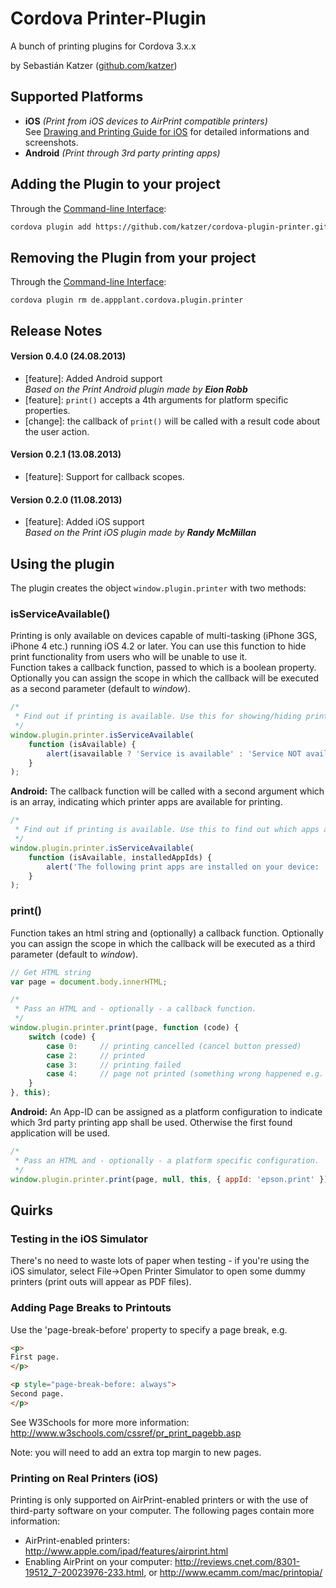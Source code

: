 Cordova Printer-Plugin
======================

A bunch of printing plugins for Cordova 3.x.x

by Sebastián Katzer ([github.com/katzer](https://github.com/katzer))

## Supported Platforms
- **iOS** *(Print from iOS devices to AirPrint compatible printers)*<br>
See [Drawing and Printing Guide for iOS](http://developer.apple.com/library/ios/documentation/2ddrawing/conceptual/drawingprintingios/Printing/Printing.html) for detailed informations and screenshots.
- **Android** *(Print through 3rd party printing apps)*

## Adding the Plugin to your project
Through the [Command-line Interface](http://cordova.apache.org/docs/en/3.0.0/guide_cli_index.md.html#The%20Command-line%20Interface):

```bash
cordova plugin add https://github.com/katzer/cordova-plugin-printer.git
```

## Removing the Plugin from your project
Through the [Command-line Interface](http://cordova.apache.org/docs/en/3.0.0/guide_cli_index.md.html#The%20Command-line%20Interface):
```
cordova plugin rm de.appplant.cordova.plugin.printer
```

## Release Notes
#### Version 0.4.0 (24.08.2013)
- [feature]: Added Android support<br>
  *Based on the Print Android plugin made by* ***Eion Robb***
- [feature]: `print()` accepts a 4th arguments for platform specific properties.
- [change]: the callback of `print()` will be called with a result code about the user action.

#### Version 0.2.1 (13.08.2013)
- [feature]: Support for callback scopes.

#### Version 0.2.0 (11.08.2013)
- [feature]: Added iOS support<br>
  *Based on the Print iOS plugin made by* ***Randy McMillan***

## Using the plugin
The plugin creates the object ```window.plugin.printer``` with two methods:

### isServiceAvailable()
Printing is only available on devices capable of multi-tasking (iPhone 3GS, iPhone 4 etc.) running iOS 4.2 or later. You can use this function to hide print functionality from users who will be unable to use it.<br>
Function takes a callback function, passed to which is a boolean property. Optionally you can assign the scope in which the callback will be executed as a second parameter (default to *window*).

```javascript
/*
 * Find out if printing is available. Use this for showing/hiding print buttons.
 */
window.plugin.printer.isServiceAvailable(
    function (isAvailable) {
        alert(isavailable ? 'Service is available' : 'Service NOT available');
    }
);
```

**Android:** The callback function will be called with a second argument which is an array, indicating which printer apps are available for printing.

```javascript
/*
 * Find out if printing is available. Use this to find out which apps are available for printing.
 */
window.plugin.printer.isServiceAvailable(
    function (isAvailable, installedAppIds) {
        alert('The following print apps are installed on your device: ' + installedAppIds.join(', '));
    }
);
```

### print()
Function takes an html string and (optionally) a callback function. Optionally you can assign the scope in which the callback will be executed as a third parameter (default to *window*).

```javascript
// Get HTML string
var page = document.body.innerHTML;

/*
 * Pass an HTML and - optionally - a callback function.
 */
window.plugin.printer.print(page, function (code) {
	switch (code) {
	    case 0:     // printing cancelled (cancel button pressed)
	    case 2:     // printed
	    case 3:     // printing failed
	    case 4:     // page not printed (something wrong happened e.g. service is not available)
	}
}, this);
```

**Android:** An App-ID can be assigned as a platform configuration to indicate which 3rd party printing app shall be used. Otherwise the first found application will be used.

```javascript
/*
 * Pass an HTML and - optionally - a platform specific configuration.
 */
window.plugin.printer.print(page, null, this, { appId: 'epson.print' });
```

## Quirks

### Testing in the iOS Simulator
There's no need to waste lots of paper when testing - if you're using the iOS simulator, select File->Open Printer Simulator to open some dummy printers (print outs will appear as PDF files).

### Adding Page Breaks to Printouts
Use the 'page-break-before' property to specify a page break, e.g.

```html
<p>
First page.
</p>

<p style="page-break-before: always">
Second page.
</p>
```

See W3Schools for more more information: http://www.w3schools.com/cssref/pr_print_pagebb.asp

Note: you will need to add an extra top margin to new pages.


### Printing on Real Printers (iOS)
Printing is only supported on AirPrint-enabled printers or with the use of third-party software on your computer. The following pages contain more information:
 - AirPrint-enabled printers: http://www.apple.com/ipad/features/airprint.html
 - Enabling AirPrint on your computer: http://reviews.cnet.com/8301-19512_7-20023976-233.html, or http://www.ecamm.com/mac/printopia/
